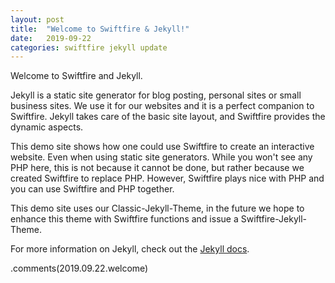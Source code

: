 ```yaml
---
layout: post
title:  "Welcome to Swiftfire & Jekyll!"
date:   2019-09-22
categories: swiftfire jekyll update
---
```

Welcome to Swiftfire and Jekyll.

Jekyll is a static site generator for blog posting, personal sites or small business sites. We use it for our websites and it is a perfect companion to Swiftfire. Jekyll takes care of the basic site layout, and Swiftfire provides the dynamic aspects.

This demo site shows how one could use Swiftfire to create an interactive website. Even when using static site generators. While you won't see any PHP here, this is not because it cannot be done, but rather because we created Swiftfire to replace PHP. However, Swiftfire plays nice with PHP and you can use Swiftfire and PHP together.

This demo site uses our Classic-Jekyll-Theme, in the future we hope to enhance this theme with Swiftfire functions and issue a Swiftfire-Jekyll-Theme.

For more information on Jekyll, check out the [Jekyll docs][jekyll-docs].

.comments(2019.09.22.welcome)

[jekyll-docs]: https://jekyllrb.com/docs/home
